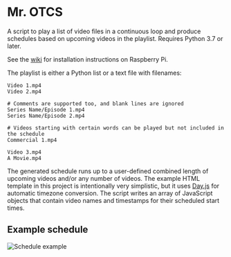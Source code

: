 # Mr. OTCS
A script to play a list of video files in a continuous loop and produce schedules based on upcoming videos in the playlist. Requires Python 3.7 or later. 

See the [wiki](https://github.com/TheOpponent/mr-otcs/wiki) for installation instructions on Raspberry Pi.

The playlist is either a Python list or a text file with filenames:
```
Video 1.mp4
Video 2.mp4

# Comments are supported too, and blank lines are ignored
Series Name/Episode 1.mp4
Series Name/Episode 2.mp4

# Videos starting with certain words can be played but not included in the schedule
Commercial 1.mp4

Video 3.mp4
A Movie.mp4
```

The generated schedule runs up to a user-defined combined length of upcoming videos and/or any number of videos. The example HTML template in this project is intentionally very simplistic, but it uses [Day.js](https://day.js.org) for automatic timezone conversion. The script writes an array of JavaScript objects that contain video names and timestamps for their scheduled start times.

## Example schedule
![Schedule example](https://user-images.githubusercontent.com/8432212/115261634-c6f64680-a101-11eb-89aa-0c382597583f.png)

